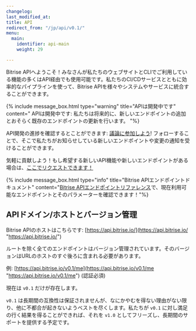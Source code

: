 ```yaml
---
changelog:
last_modified_at:
title: API
redirect_from: "/jp/api/v0.1/"
menu:
  main:
    identifier: api-main
    weight: 29

---
```


Bitrise APIへようこそ！みなさんが私たちのウェブサイトとCLIでご利用している機能の多くはAPI経由でも使用可能です。私たちのCI/CDサービスとともに効率的なパイプラインを使って、Bitrise APIを様々やシステムやサービスに統合することができます。

{% include message_box.html type="warning" title="APIは開発中です" content=" APIは開発中です: 私たちは将来的に、新しいエンドポイントの追加とおそらく既存のエンドポイントの更新を行います。 "%}

API開発の進捗を確認するとことができます: [議論に参加しよう](https://discuss.bitrise.io/t/bitrise-api-v0-1-work-in-progress/1554)! フォローすることで、そこで私たちがお知らせしている新しいエンドポイントや変更の通知を受けることができます。

気軽に貢献しよう！もし希望する新しいAPI機能や新しいエンドポイントがある場合は、[ここでリクエストできます！](http://discuss.bitrise.io/t/bitrise-public-api/37)

{% include message_box.html type="info" title="Bitrise APIエンドポイントドキュメント" content="[Bitrise APIエンドポイントリファレンス](https://api-docs.bitrise.io/)で、現在利用可能なエンドポイントとそのパラメーターを確認できます！"%}

## APIドメイン/ホストとバージョン管理

Bitrise APIのホストはこちらです: [https://api.bitrise.io/](https://api.bitrise.io/ "https://api.bitrise.io/")

ルートを除く全てのエンドポイントはバージョン管理されています。そのバージョンはURLのホストのすぐ後ろに含まれる必要があります。

例: [https://api.bitrise.io/v0.1/me](https://api.bitrise.io/v0.1/me "https://api.bitrise.io/v0.1/me") (認証必須)

現在は `v0.1` だけが存在します。

`v0.1` は長期間の互換性は保証されませんが、なにかやむを得ない理由がない限り、他に不都合が起きないようベストを尽くします。私たちが `v0.1` に対し満足の行く結果を得ることができれば、それを `v1.0` としてフリーズし、長期間のサポートを提供する予定です。
